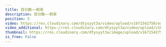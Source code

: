 ```yaml
---
title: 百分数——税率
description: 百分数——税率
position: 5
video: https://res.cloudinary.com/dtysyyt3a/video/upload/v1671542750/easymath/6年级下/02单元百分数（二）/nvgztgdq0ioxqhxtnmwo.mp4
video_additional: https://res.cloudinary.com/dtysyyt3a/video/upload/v1671542795/easymath/6年级下/02单元百分数（二）/每课一题的解答视频/sdurmpqxkywp0nqhs683.mp4
thumbnail: https://res.cloudinary.com/dtysyyt3a/image/upload/v1671542752/easymath/6年级下/02单元百分数（二）/qmkxxev6hpe66px4ha03.png
is_free: False
---
```

